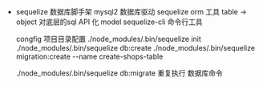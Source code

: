 - sequelize 数据库脚手架
  mysql2 数据库驱动
  sequelize orm 工具  table -> object
  对底层的sql API 化 model
  sequelize-cli 命令行工具

  congfig  项目目录配置
  ./node_modules/.bin/sequelize init
  ./node_modules/.bin/sequelize db:create
   ./node_modules/.bin/sequelize
   migration:create --name
   create-shops-table

    ./node_modules/.bin/sequelize db:migrate
    重复执行 数据库命令